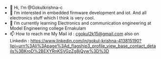 - 👋 Hi, I’m @Gokulkrishna-c
- 👀 I’m interested in embedded firmware development and iot. And all electronics stuff which I think is very cool.
- 🌱 I’m currently learning Electronics and communication engineering at Model Engineering college Ernakulam
- 📫 How to reach me 
My Mail id : cgokul2k15@gmail.com
also on Linkedin : https://www.linkedin.com/in/gokul-krishna-413815190?lipi=urn%3Ali%3Apage%3Ad_flagship3_profile_view_base_contact_details%3BKroD%2BEXYRnKSVGzZg8jQyw%3D%3D

<!---
Gokulkrishna-c/Gokulkrishna-c is a ✨ special ✨ repository because its `README.md` (this file) appears on your GitHub profile.
You can click the Preview link to take a look at your changes.
--->
